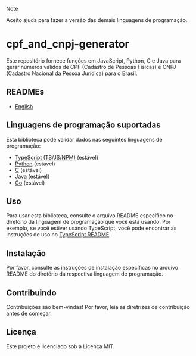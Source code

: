 > [!NOTE]
> Aceito ajuda para fazer a versão das demais linguagens de programação.

# cpf_and_cnpj-generator

Este repositório fornece funções em JavaScript, Python, C e Java para gerar números válidos de CPF (Cadastro de Pessoas Físicas) e CNPJ (Cadastro Nacional da Pessoa Jurídica) para o Brasil.

## READMEs

- [English](README_EN.md)

## Linguagens de programação suportadas

Esta biblioteca pode validar dados nas seguintes linguagens de programação:

- [TypeScript (TS/JS/NPM)](https://github.com/gabriel-logan/Gerador-CPF-e-CNPJ-valido/tree/main/packages/typescript/README.md) (estável)
- [Python](https://github.com/gabriel-logan/Gerador-CPF-e-CNPJ-valido/tree/main/packages/python/README.md) (estável)
- [C](https://github.com/gabriel-logan/Gerador-CPF-e-CNPJ-valido/blob/main/packages/c/README.md) (estável)
- [Java](https://github.com/gabriel-logan/Gerador-CPF-e-CNPJ-valido/blob/main/packages/java/README.md) (estável)
- [Go](https://github.com/gabriel-logan/Gerador-CPF-e-CNPJ-valido/blob/main/packages/go/README.md) (estável)

## Uso

Para usar esta biblioteca, consulte o arquivo README específico no diretório da linguagem de programação que você está usando.
Por exemplo, se você estiver usando TypeScript, você pode encontrar as instruções de uso no [TypeScript README](https://github.com/gabriel-logan/Gerador-CPF-e-CNPJ-valido/tree/main/packages/typescript/README.md).

## Instalação

Por favor, consulte as instruções de instalação específicas no arquivo README do diretório da respectiva linguagem de programação.

## Contribuindo

Contribuições são bem-vindas! Por favor, leia as diretrizes de contribuição antes de começar.

## Licença

Este projeto é licenciado sob a Licença MIT.
